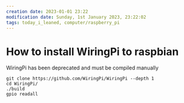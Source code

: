 ```yaml
---
creation date: 2023-01-01 23:22
modification date: Sunday, 1st January 2023, 23:22:02
tags: today_i_leaned, computer/raspberry_pi
---
```


# How to install WiringPi to raspbian

WiringPi has been deprecated and must be compiled manually

```shell
git clone https://github.com/WiringPi/WiringPi --depth 1
cd WiringPi/
./build
gpio readall
```